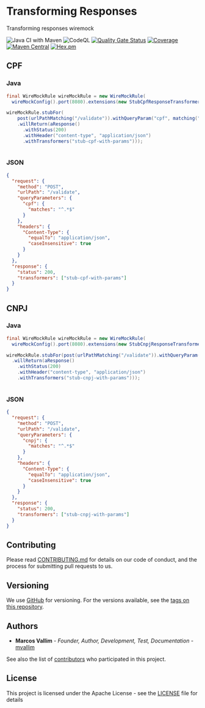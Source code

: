 # Transforming Responses

Transforming responses wiremock

![Java CI with Maven](https://github.com/mvallim/transforming-responses/workflows/Java%20CI%20with%20Maven/badge.svg?branch=master)
![CodeQL](https://github.com/mvallim/transforming-responses/workflows/CodeQL/badge.svg?branch=master)
[![Quality Gate Status](https://sonarcloud.io/api/project_badges/measure?project=transforming-responses&metric=alert_status)](https://sonarcloud.io/dashboard?id=transforming-responses)
[![Coverage](https://sonarcloud.io/api/project_badges/measure?project=transforming-responses&metric=coverage)](https://sonarcloud.io/dashboard?id=transforming-responses)
[![Maven Central](https://maven-badges.herokuapp.com/maven-central/com.github.mvallim/transforming-responses/badge.svg)](https://maven-badges.herokuapp.com/maven-central/com.github.mvallim/transforming-responses)
[![Hex.pm](https://img.shields.io/hexpm/l/plug.svg)](http://www.apache.org/licenses/LICENSE-2.0)

## CPF

### Java

```java
final WireMockRule wireMockRule = new WireMockRule(
  wireMockConfig().port(8080).extensions(new StubCpfResponseTransformerWithParams()));

wireMockRule.stubFor(
    post(urlPathMatching("/validate")).withQueryParam("cpf", matching("^.*$"))
    .willReturn(aResponse()
      .withStatus(200)
      .withHeader("content-type", "application/json")
      .withTransformers("stub-cpf-with-params")));
        
```

### JSON

```json
{
  "request": {
    "method": "POST",
    "urlPath": "/validate",
    "queryParameters": {
      "cpf": {
        "matches": "^.*$"
      }
    },
    "headers": {
      "Content-Type": {
        "equalTo": "application/json",
        "caseInsensitive": true
      }
    }
  },
  "response": {
    "status": 200,
    "transformers": ["stub-cpf-with-params"]
  }
}
```

## CNPJ

### Java

```java
final WireMockRule wireMockRule = new WireMockRule(
  wireMockConfig().port(8080).extensions(new StubCnpjResponseTransformerWithParams()));

wireMockRule.stubFor(post(urlPathMatching("/validate")).withQueryParam("cnpj", matching("^.*$"))
  .willReturn(aResponse()
    .withStatus(200)
    .withHeader("content-type", "application/json")
    .withTransformers("stub-cnpj-with-params")));
        
```

### JSON

```json
{
  "request": {
    "method": "POST",
    "urlPath": "/validate",
    "queryParameters": {
      "cnpj": {
        "matches": "^.*$"
      }
    },
    "headers": {
      "Content-Type": {
        "equalTo": "application/json",
        "caseInsensitive": true
      }
    }
  },
  "response": {
    "status": 200,
    "transformers": ["stub-cnpj-with-params"]
  }
}
```

## Contributing

Please read [CONTRIBUTING.md](CONTRIBUTING.md) for details on our code of conduct, and the process for submitting pull requests to us.

## Versioning

We use [GitHub](https://github.com/mvallim/transforming-responses) for versioning. For the versions available, see the [tags on this repository](https://github.com/mvallim/transforming-responses/tags).

## Authors

* **Marcos Vallim** - *Founder, Author, Development, Test, Documentation* - [mvallim](https://github.com/mvallim)

See also the list of [contributors](CONTRIBUTORS.txt) who participated in this project.

## License

This project is licensed under the Apache License - see the [LICENSE](LICENSE) file for details
